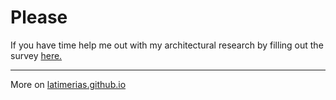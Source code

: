 # Please
If you have time help me out with my architectural research by filling out the survey [here.]()

---

More on [latimerias.github.io](https://latimerias.github.io/)

